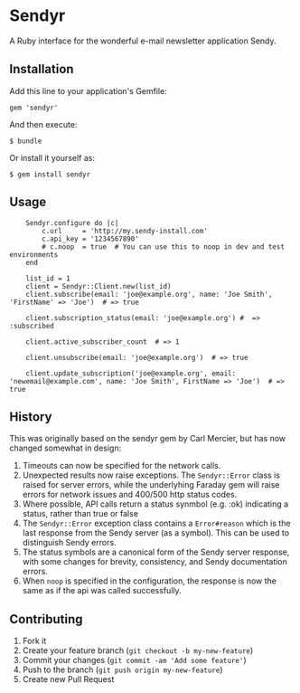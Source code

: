 # Sendyr

A Ruby interface for the wonderful e-mail newsletter application Sendy.

## Installation

Add this line to your application's Gemfile:

    gem 'sendyr'

And then execute:

    $ bundle

Or install it yourself as:

    $ gem install sendyr

## Usage

		Sendyr.configure do |c|
			c.url     = 'http://my.sendy-install.com'
			c.api_key = '1234567890'
			# c.noop  = true  # You can use this to noop in dev and test environments
		end

		list_id = 1
		client = Sendyr::Client.new(list_id)
		client.subscribe(email: 'joe@example.org', name: 'Joe Smith', 'FirstName' => 'Joe')  # => true

		client.subscription_status(email: 'joe@example.org') #  => :subscribed

		client.active_subscriber_count  # => 1

		client.unsubscribe(email: 'joe@example.org')  # => true

		client.update_subscription('joe@example.org', email: 'newemail@example.com', name: 'Joe Smith', FirstName => 'Joe')  # => true


## History
This was originally based on the sendyr gem by Carl Mercier, but has now changed somewhat in design:
1. Timeouts can now be specified for the network calls.
2. Unexpected results now raise exceptions. The `Sendyr::Error` class is raised for server errors,
   while the underlyhing Faraday gem will raise errors for network issues and 400/500 http status codes.
3. Where possible, API calls return a status synmbol (e.g. :ok) indicating a status, rather than true or false
4. The `Sendyr::Error` exception class contains a `Error#reason` which is the last response from the Sendy server 
   (as a symbol). This can be used to distinguish Sendy errors.
5. The status symbols are a canonical form of the Sendy server response, with some changes for brevity, consistency,
   and Sendy documentation errors.
6. When `noop` is specified in the configuration, the response is now the same as if the api was called successfully.


## Contributing

1. Fork it
2. Create your feature branch (`git checkout -b my-new-feature`)
3. Commit your changes (`git commit -am 'Add some feature'`)
4. Push to the branch (`git push origin my-new-feature`)
5. Create new Pull Request
